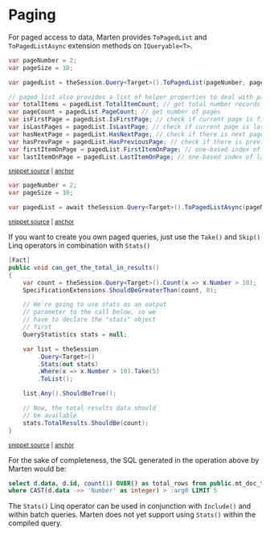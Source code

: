 # Paging

For paged access to data, Marten provides `ToPagedList` and `ToPagedListAsync` extension methods on `IQueryable<T>`.

<!-- snippet: sample_to_paged_list -->
<a id='snippet-sample_to_paged_list'></a>
```cs
var pageNumber = 2;
var pageSize = 10;

var pagedList = theSession.Query<Target>().ToPagedList(pageNumber, pageSize);

// paged list also provides a list of helper properties to deal with pagination aspects
var totalItems = pagedList.TotalItemCount; // get total number records
var pageCount = pagedList.PageCount; // get number of pages
var isFirstPage = pagedList.IsFirstPage; // check if current page is first page
var isLastPages = pagedList.IsLastPage; // check if current page is last page
var hasNextPage = pagedList.HasNextPage; // check if there is next page
var hasPrevPage = pagedList.HasPreviousPage; // check if there is previous page
var firstItemOnPage = pagedList.FirstItemOnPage; // one-based index of first item in current page
var lastItemOnPage = pagedList.LastItemOnPage; // one-based index of last item in current page
```
<sup><a href='https://github.com/JasperFx/marten/blob/master/src/Marten.Testing/Pagination/pagedlist_queryable_extension_Tests.cs#L72-L87' title='Snippet source file'>snippet source</a> | <a href='#snippet-sample_to_paged_list' title='Start of snippet'>anchor</a></sup>
<!-- endSnippet -->

<!-- snippet: sample_to_paged_list_async -->
<a id='snippet-sample_to_paged_list_async'></a>
```cs
var pageNumber = 2;
var pageSize = 10;

var pagedList = await theSession.Query<Target>().ToPagedListAsync(pageNumber, pageSize);
```
<sup><a href='https://github.com/JasperFx/marten/blob/master/src/Marten.Testing/Pagination/pagedlist_queryable_extension_Tests.cs#L96-L101' title='Snippet source file'>snippet source</a> | <a href='#snippet-sample_to_paged_list_async' title='Start of snippet'>anchor</a></sup>
<!-- endSnippet -->

If you want to create you own paged queries, just use the `Take()` and `Skip()` Linq operators in combination with `Stats()`

<!-- snippet: sample_using-query-statistics -->
<a id='snippet-sample_using-query-statistics'></a>
```cs
[Fact]
public void can_get_the_total_in_results()
{
    var count = theSession.Query<Target>().Count(x => x.Number > 10);
    SpecificationExtensions.ShouldBeGreaterThan(count, 0);

    // We're going to use stats as an output
    // parameter to the call below, so we
    // have to declare the "stats" object
    // first
    QueryStatistics stats = null;

    var list = theSession
        .Query<Target>()
        .Stats(out stats)
        .Where(x => x.Number > 10).Take(5)
        .ToList();

    list.Any().ShouldBeTrue();

    // Now, the total results data should
    // be available
    stats.TotalResults.ShouldBe(count);
}
```
<sup><a href='https://github.com/JasperFx/marten/blob/master/src/Marten.Testing/Linq/invoking_query_with_statistics.cs#L170-L196' title='Snippet source file'>snippet source</a> | <a href='#snippet-sample_using-query-statistics' title='Start of snippet'>anchor</a></sup>
<!-- endSnippet -->

For the sake of completeness, the SQL generated in the operation above by Marten would be:

```sql
select d.data, d.id, count(1) OVER() as total_rows from public.mt_doc_target as d
where CAST(d.data ->> 'Number' as integer) > :arg0 LIMIT 5
```

The `Stats()` Linq operator can be used in conjunction with `Include()` and within batch queries. Marten does not yet
support using `Stats()` within the compiled query.
